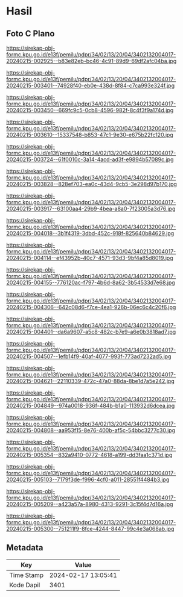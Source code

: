 # Hasil

## Foto C Plano

https://sirekap-obj-formc.kpu.go.id/e13f/pemilu/pdpr/34/02/13/20/04/3402132004017-20240215-002925--b83e82eb-bc46-4c91-89d9-69df2afc04ba.jpg

https://sirekap-obj-formc.kpu.go.id/e13f/pemilu/pdpr/34/02/13/20/04/3402132004017-20240215-003401--74928f40-eb0e-438d-8f84-c7ca993e324f.jpg

https://sirekap-obj-formc.kpu.go.id/e13f/pemilu/pdpr/34/02/13/20/04/3402132004017-20240215-003450--669fc9c5-0cb8-4596-982f-8c4f3f9a174d.jpg

https://sirekap-obj-formc.kpu.go.id/e13f/pemilu/pdpr/34/02/13/20/04/3402132004017-20240215-003610--15337548-b853-47c1-9e30-e675b22fc120.jpg

https://sirekap-obj-formc.kpu.go.id/e13f/pemilu/pdpr/34/02/13/20/04/3402132004017-20240215-003724--61f0010c-3a14-4acd-ad3f-e9894b57089c.jpg

https://sirekap-obj-formc.kpu.go.id/e13f/pemilu/pdpr/34/02/13/20/04/3402132004017-20240215-003828--828ef703-ea0c-43d4-9cb5-3e298d97b170.jpg

https://sirekap-obj-formc.kpu.go.id/e13f/pemilu/pdpr/34/02/13/20/04/3402132004017-20240215-003917--63100aa4-29b9-4bea-a8a0-7f23005a3d76.jpg

https://sirekap-obj-formc.kpu.go.id/e13f/pemilu/pdpr/34/02/13/20/04/3402132004017-20240215-004018--3b1f4319-3dbd-452c-918f-825640b84629.jpg

https://sirekap-obj-formc.kpu.go.id/e13f/pemilu/pdpr/34/02/13/20/04/3402132004017-20240215-004114--ef43952b-40c7-4571-93d3-9bf4a85d8019.jpg

https://sirekap-obj-formc.kpu.go.id/e13f/pemilu/pdpr/34/02/13/20/04/3402132004017-20240215-004155--776120ac-f797-4b6d-8a62-3b54533d7e68.jpg

https://sirekap-obj-formc.kpu.go.id/e13f/pemilu/pdpr/34/02/13/20/04/3402132004017-20240215-004306--642c08d6-f7ce-4ea1-926b-06ec6c4c20f6.jpg

https://sirekap-obj-formc.kpu.go.id/e13f/pemilu/pdpr/34/02/13/20/04/3402132004017-20240215-004401--da6a9607-a5c8-482c-b7e9-a6e0b3818ad7.jpg

https://sirekap-obj-formc.kpu.go.id/e13f/pemilu/pdpr/34/02/13/20/04/3402132004017-20240215-004507--1efb14f9-40af-4077-993f-773ad7232ad5.jpg

https://sirekap-obj-formc.kpu.go.id/e13f/pemilu/pdpr/34/02/13/20/04/3402132004017-20240215-004621--22110339-472c-47a0-88da-8be1d7a5e242.jpg

https://sirekap-obj-formc.kpu.go.id/e13f/pemilu/pdpr/34/02/13/20/04/3402132004017-20240215-004849--974a0018-936f-484b-b1a0-113932d6dcea.jpg

https://sirekap-obj-formc.kpu.go.id/e13f/pemilu/pdpr/34/02/13/20/04/3402132004017-20240215-004808--aa953f15-8e76-400b-af5c-54bbc3277c30.jpg

https://sirekap-obj-formc.kpu.go.id/e13f/pemilu/pdpr/34/02/13/20/04/3402132004017-20240215-005354--832a9410-0772-4618-a199-dd3faa1c371d.jpg

https://sirekap-obj-formc.kpu.go.id/e13f/pemilu/pdpr/34/02/13/20/04/3402132004017-20240215-005103--7179f3de-f996-4cf0-a011-28551f4484b3.jpg

https://sirekap-obj-formc.kpu.go.id/e13f/pemilu/pdpr/34/02/13/20/04/3402132004017-20240215-005209--a423a57a-8980-4313-9291-3c15f4d7d16a.jpg

https://sirekap-obj-formc.kpu.go.id/e13f/pemilu/pdpr/34/02/13/20/04/3402132004017-20240215-005300--751211f9-8fce-4244-8447-99c4e3a068ab.jpg


## Metadata

| Key        | Value               |
| ---------- | ------------------- |
| Time Stamp | 2024-02-17 13:05:41 |
| Kode Dapil | 3401                |



